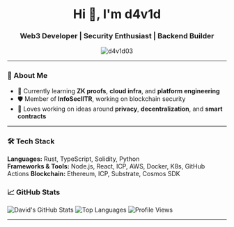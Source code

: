 <h1 align="center">Hi 👋, I'm d4v1d</h1>
<h3 align="center">Web3 Developer | Security Enthusiast | Backend Builder</h3>

<p align="center">
  <img src="https://komarev.com/ghpvc/?username=d4v1d03&label=Profile%20views&color=0e75b6&style=flat" alt="d4v1d03" />
</p>

---

### 🚀 About Me
- 🌱 Currently learning **ZK proofs**, **cloud infra**, and **platform engineering**
- 🛡️ Member of **InfoSecIITR**, working on blockchain security
- 🧠 Loves working on ideas around **privacy**, **decentralization**, and **smart contracts**

---

### 🛠️ Tech Stack
**Languages:** Rust, TypeScript, Solidity, Python  
**Frameworks & Tools:** Node.js, React, ICP, AWS, Docker, K8s, GitHub Actions
**Blockchain:** Ethereum, ICP, Substrate, Cosmos SDK



### 📈 GitHub Stats
![David's GitHub Stats](https://github-readme-stats.vercel.app/api?username=d4v1d03&show_icons=true&theme=tokyonight&count_private=true)
![Top Languages](https://github-readme-stats.vercel.app/api/top-langs/?username=d4v1d03&layout=compact&theme=tokyonight)
![Profile Views](https://komarev.com/ghpvc/?username=d4v1d03&label=Profile%20views&color=0e75b6&style=flat)


---
